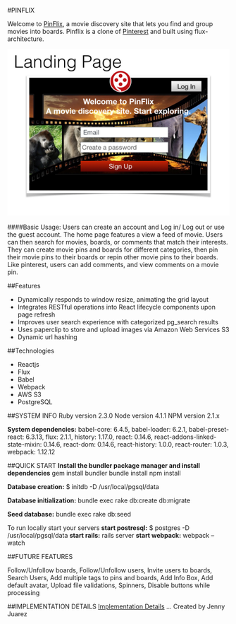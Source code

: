 #PINFLIX

Welcome to [PinFlix](http://www.pinflixapp.com), a movie discovery site that lets you find and group movies into boards. Pinflix is a clone of [Pinterest](https://www.pinterest.com) and built using flux-architecture.

[![Pinterest](./docs/wireframes/wireframe_images/pinflix_wireframes.001.jpeg)](http://www.pinflixapp.com)

####Basic Usage:
Users can create an account and Log in/ Log out or use the guest account. The home page features a view a feed of movie. Users can then search for movies, boards, or comments that match their interests. They can create movie pins and boards for different categories, then pin their movie pins to their boards or repin other movie pins to their boards. Like pinterest, users can add comments, and view comments on a movie pin. 

##Features
* Dynamically responds to window resize, animating the grid layout
* Integrates RESTful operations into React lifecycle components upon page refresh
* Improves user search experience with categorized pg_search results
* Uses paperclip to store and upload images via Amazon Web Services S3
* Dynamic url hashing

##Technologies
* Reactjs
* Flux
* Babel
* Webpack
* AWS S3 
* PostgreSQL

##SYSTEM INFO
Ruby version 2.3.0 Node version 4.1.1 NPM version 2.1.x

**System dependencies:** babel-core: 6.4.5, babel-loader: 6.2.1, babel-preset-react: 6.3.13, flux: 2.1.1, history: 1.17.0, react: 0.14.6, react-addons-linked-state-mixin: 0.14.6, react-dom: 0.14.6, react-history: 1.0.0, react-router: 1.0.3, webpack: 1.12.12

##QUICK START
**Install the bundler package manager and install dependencies** gem install bundler bundle install npm install

**Database creation:** $ initdb -D /usr/local/pgsql/data

**Database initialization:** bundle exec rake db:create db:migrate

**Seed database:** bundle exec rake db:seed

To run locally start your servers **start postresql:** $ postgres -D /usr/local/pgsql/data
                                  **start rails:** rails server
                                  **start webpack:** webpack –watch

##FUTURE FEATURES

Follow/Unfollow boards,
Follow/Unfollow users,
Invite users to boards,
Search Users,
Add multiple tags to pins and boards,
Add Info Box,
Add default avatar,
Upload file validations,
Spinners,
Disable buttons while processing

##IMPLEMENTATION DETAILS
[Implementation Details](./docs/implementation_details.md)
… Created by Jenny Juarez
